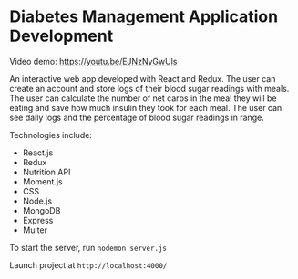 # Diabetes Management Application Development
Video demo: https://youtu.be/EJNzNyGwUls

An interactive web app developed with React and Redux. The user can create an account and store logs of their blood sugar readings with meals. The user can calculate the number of net carbs in the meal they will be eating and save how much insulin they took for each meal. The user can see daily logs and the percentage of blood sugar readings in range. 

Technologies include: 

- React.js 
- Redux 
- Nutrition API 
- Moment.js 
- CSS 
- Node.js 
- MongoDB 
- Express 
- Multer

To start the server, run `nodemon server.js`

Launch project at `http://localhost:4000/` 
